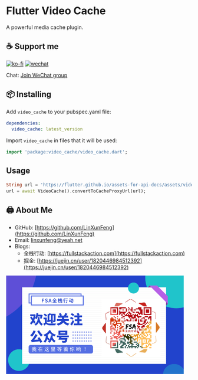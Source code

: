# Flutter Video Cache

A powerful media cache plugin.

## ☕ Support me

[![ko-fi](https://ko-fi.com/img/githubbutton_sm.svg)](https://ko-fi.com/T6T4JKVRP) [![wechat](https://img.shields.io/static/v1?label=WeChat&message=WeChat&nbsp;Pay&color=brightgreen&style=for-the-badge&logo=WeChat)](https://cdn.jsdelivr.net/gh/FullStackAction/PicBed@resource20220417121922/image/202303181116760.jpeg)

Chat: [Join WeChat group](https://mp.weixin.qq.com/s/JBbMstn0qW6M71hh-BRKzw)

## 📦 Installing

Add `video_cache` to your pubspec.yaml file:


```yaml
dependencies:
  video_cache: latest_version
```

Import `video_cache` in files that it will be used:

```dart
import 'package:video_cache/video_cache.dart';
```

## Usage

```dart
String url = 'https://flutter.github.io/assets-for-api-docs/assets/videos/bee.mp4';
url = await VideoCache().convertToCacheProxyUrl(url);
```

## 🖨 About Me

- GitHub: [https://github.com/LinXunFeng](https://github.com/LinXunFeng)
- Email: [linxunfeng@yeah.net](mailto:linxunfeng@yeah.net)
- Blogs: 
  - 全栈行动: [https://fullstackaction.com](https://fullstackaction.com)
  - 掘金: [https://juejin.cn/user/1820446984512392](https://juejin.cn/user/1820446984512392) 

<img height="267.5" width="481.5" src="https://github.com/LinXunFeng/LinXunFeng/raw/master/static/img/FSAQR.png"/>

